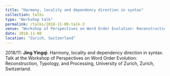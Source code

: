 ```yaml
---
title: "Harmony, locality and dependency direction in syntax"
collection: talks
type: "Workshop talk"
permalink: /talks/2018-11-08-talk-3
venue: "Workshop of Perspectives on Word Order Evolution: Reconstruction, Typology, and Processing"
date: 2018-11-08
location: "Zurich, Switzerland"
---
```


2018/11: **Jing Yingqi**. Harmony, locality and dependency direction in syntax. Talk at the Workshop of Perspectives on Word Order Evolution: Reconstruction, Typology, and Processing, University of Zurich, Zurich, Switzerland.
